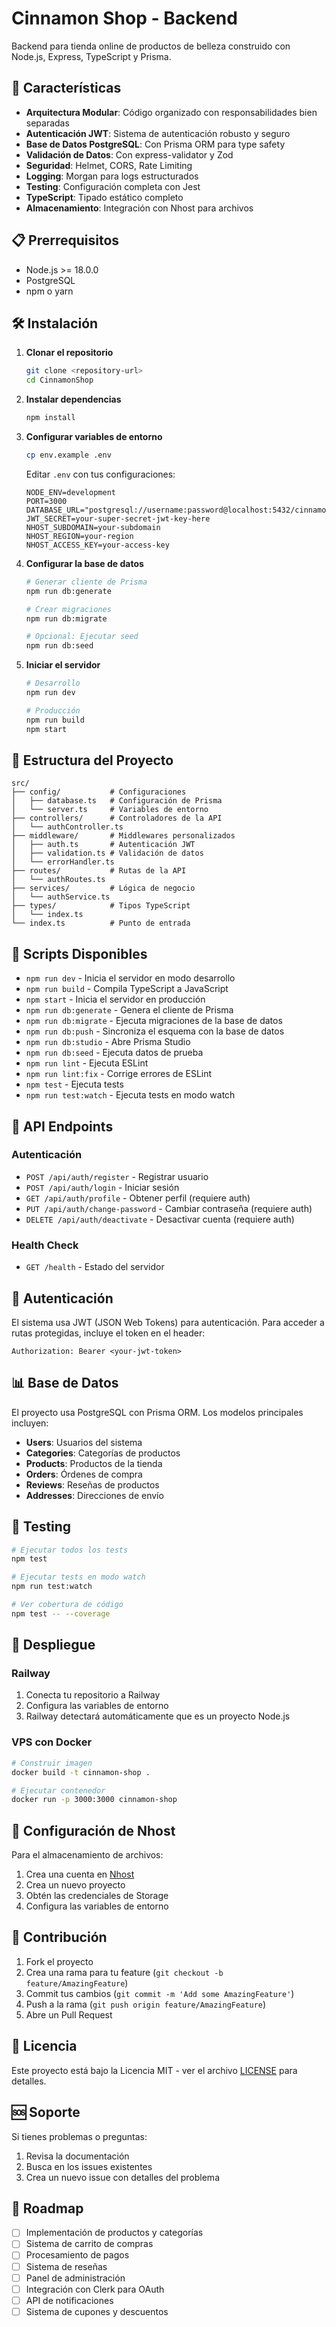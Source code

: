 # Cinnamon Shop - Backend

Backend para tienda online de productos de belleza construido con Node.js, Express, TypeScript y Prisma.

## 🚀 Características

- **Arquitectura Modular**: Código organizado con responsabilidades bien separadas
- **Autenticación JWT**: Sistema de autenticación robusto y seguro
- **Base de Datos PostgreSQL**: Con Prisma ORM para type safety
- **Validación de Datos**: Con express-validator y Zod
- **Seguridad**: Helmet, CORS, Rate Limiting
- **Logging**: Morgan para logs estructurados
- **Testing**: Configuración completa con Jest
- **TypeScript**: Tipado estático completo
- **Almacenamiento**: Integración con Nhost para archivos

## 📋 Prerrequisitos

- Node.js >= 18.0.0
- PostgreSQL
- npm o yarn

## 🛠️ Instalación

1. **Clonar el repositorio**
   ```bash
   git clone <repository-url>
   cd CinnamonShop
   ```

2. **Instalar dependencias**
   ```bash
   npm install
   ```

3. **Configurar variables de entorno**
   ```bash
   cp env.example .env
   ```
   
   Editar `.env` con tus configuraciones:
   ```env
   NODE_ENV=development
   PORT=3000
   DATABASE_URL="postgresql://username:password@localhost:5432/cinnamon_shop"
   JWT_SECRET=your-super-secret-jwt-key-here
   NHOST_SUBDOMAIN=your-subdomain
   NHOST_REGION=your-region
   NHOST_ACCESS_KEY=your-access-key
   ```

4. **Configurar la base de datos**
   ```bash
   # Generar cliente de Prisma
   npm run db:generate
   
   # Crear migraciones
   npm run db:migrate
   
   # Opcional: Ejecutar seed
   npm run db:seed
   ```

5. **Iniciar el servidor**
   ```bash
   # Desarrollo
   npm run dev
   
   # Producción
   npm run build
   npm start
   ```

## 📁 Estructura del Proyecto

```
src/
├── config/           # Configuraciones
│   ├── database.ts   # Configuración de Prisma
│   └── server.ts     # Variables de entorno
├── controllers/      # Controladores de la API
│   └── authController.ts
├── middleware/       # Middlewares personalizados
│   ├── auth.ts       # Autenticación JWT
│   ├── validation.ts # Validación de datos
│   └── errorHandler.ts
├── routes/           # Rutas de la API
│   └── authRoutes.ts
├── services/         # Lógica de negocio
│   └── authService.ts
├── types/            # Tipos TypeScript
│   └── index.ts
└── index.ts          # Punto de entrada
```

## 🔧 Scripts Disponibles

- `npm run dev` - Inicia el servidor en modo desarrollo
- `npm run build` - Compila TypeScript a JavaScript
- `npm start` - Inicia el servidor en producción
- `npm run db:generate` - Genera el cliente de Prisma
- `npm run db:migrate` - Ejecuta migraciones de la base de datos
- `npm run db:push` - Sincroniza el esquema con la base de datos
- `npm run db:studio` - Abre Prisma Studio
- `npm run db:seed` - Ejecuta datos de prueba
- `npm run lint` - Ejecuta ESLint
- `npm run lint:fix` - Corrige errores de ESLint
- `npm test` - Ejecuta tests
- `npm run test:watch` - Ejecuta tests en modo watch

## 🔌 API Endpoints

### Autenticación
- `POST /api/auth/register` - Registrar usuario
- `POST /api/auth/login` - Iniciar sesión
- `GET /api/auth/profile` - Obtener perfil (requiere auth)
- `PUT /api/auth/change-password` - Cambiar contraseña (requiere auth)
- `DELETE /api/auth/deactivate` - Desactivar cuenta (requiere auth)

### Health Check
- `GET /health` - Estado del servidor

## 🔐 Autenticación

El sistema usa JWT (JSON Web Tokens) para autenticación. Para acceder a rutas protegidas, incluye el token en el header:

```
Authorization: Bearer <your-jwt-token>
```

## 📊 Base de Datos

El proyecto usa PostgreSQL con Prisma ORM. Los modelos principales incluyen:

- **Users**: Usuarios del sistema
- **Categories**: Categorías de productos
- **Products**: Productos de la tienda
- **Orders**: Órdenes de compra
- **Reviews**: Reseñas de productos
- **Addresses**: Direcciones de envío

## 🧪 Testing

```bash
# Ejecutar todos los tests
npm test

# Ejecutar tests en modo watch
npm run test:watch

# Ver cobertura de código
npm test -- --coverage
```

## 🚀 Despliegue

### Railway
1. Conecta tu repositorio a Railway
2. Configura las variables de entorno
3. Railway detectará automáticamente que es un proyecto Node.js

### VPS con Docker
```bash
# Construir imagen
docker build -t cinnamon-shop .

# Ejecutar contenedor
docker run -p 3000:3000 cinnamon-shop
```

## 🔧 Configuración de Nhost

Para el almacenamiento de archivos:

1. Crea una cuenta en [Nhost](https://nhost.io)
2. Crea un nuevo proyecto
3. Obtén las credenciales de Storage
4. Configura las variables de entorno

## 📝 Contribución

1. Fork el proyecto
2. Crea una rama para tu feature (`git checkout -b feature/AmazingFeature`)
3. Commit tus cambios (`git commit -m 'Add some AmazingFeature'`)
4. Push a la rama (`git push origin feature/AmazingFeature`)
5. Abre un Pull Request

## 📄 Licencia

Este proyecto está bajo la Licencia MIT - ver el archivo [LICENSE](LICENSE) para detalles.

## 🆘 Soporte

Si tienes problemas o preguntas:

1. Revisa la documentación
2. Busca en los issues existentes
3. Crea un nuevo issue con detalles del problema

## 🔮 Roadmap

- [ ] Implementación de productos y categorías
- [ ] Sistema de carrito de compras
- [ ] Procesamiento de pagos
- [ ] Sistema de reseñas
- [ ] Panel de administración
- [ ] Integración con Clerk para OAuth
- [ ] API de notificaciones
- [ ] Sistema de cupones y descuentos 